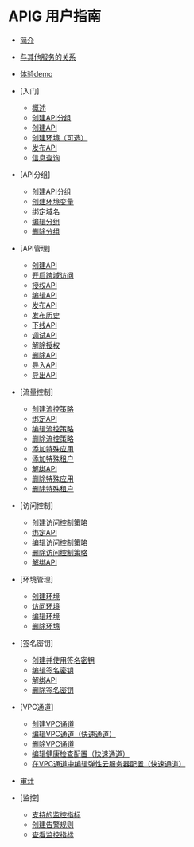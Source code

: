 # APIG 用户指南

-   [简介](简介.md)
-   [与其他服务的关系](与其他服务的关系.md)
-   [体验demo](体验demo.md)
-   [入门]
    -   [概述](概述.md)
    -   [创建API分组](创建API分组.md)
    -   [创建API](创建API.md)
    -   [创建环境（可选）](创建环境（可选）.md)
    -   [发布API](发布API.md)
    -   [信息查询](信息查询.md)

-   [API分组]
    -   [创建API分组](新建API分组.md)
    -   [创建环境变量](创建环境变量.md)
    -   [绑定域名](绑定域名.md)
    -   [编辑分组](编辑分组.md)
    -   [删除分组](删除分组.md)

-   [API管理]
    -   [创建API](新建API.md)
    -   [开启跨域访问](开启跨域访问.md)
    -   [授权API](授权API.md)
    -   [编辑API](编辑API.md)
    -   [发布API](发布API到环境.md)
    -   [发布历史](发布历史.md)
    -   [下线API](下线API.md)
    -   [调试API](调试API.md)
    -   [解除授权](解除授权.md)
    -   [删除API](删除API.md)
    -   [导入API](导入API.md)
    -   [导出API](导出API.md)

-   [流量控制]
    -   [创建流控策略](创建流控策略.md)
    -   [绑定API](绑定API.md)
    -   [编辑流控策略](编辑流控策略.md)
    -   [删除流控策略](删除流控策略.md)
    -   [添加特殊应用](添加特殊应用.md)
    -   [添加特殊租户](添加特殊租户.md)
    -   [解绑API](解绑API.md)
    -   [删除特殊应用](删除特殊应用.md)
    -   [删除特殊租户](删除特殊租户.md)

-   [访问控制]
    -   [创建访问控制策略](创建访问控制策略.md)
    -   [绑定API](访问控制绑定API.md)
    -   [编辑访问控制策略](编辑访问控制策略.md)
    -   [删除访问控制策略](删除访问控制策略.md)
    -   [解绑API](访问控制解绑API.md)

-   [环境管理]
    -   [创建环境](创建环境.md)
    -   [访问环境](访问环境.md)
    -   [编辑环境](编辑环境.md)
    -   [删除环境](删除环境.md)

-   [签名密钥]
    -   [创建并使用签名密钥](创建并使用签名密钥.md)
    -   [编辑签名密钥](编辑签名密钥.md)
    -   [解绑API](签名秘钥解绑API.md)
    -   [删除签名密钥](删除签名密钥.md)

-   [VPC通道]
    -   [创建VPC通道](创建VPC通道.md)
    -   [编辑VPC通道（快速通道）](编辑VPC通道（快速通道）.md)
    -   [删除VPC通道](删除VPC通道.md)
    -   [编辑健康检查配置（快速通道）](编辑健康检查配置（快速通道）.md)
    -   [在VPC通道中编辑弹性云服务器配置（快速通道）](在VPC通道中编辑弹性云服务器配置（快速通道）.md)

-   [审计](审计.md)
-   [监控]
    -   [支持的监控指标](支持的监控指标.md)
    -   [创建告警规则](创建告警规则.md)
    -   [查看监控指标](查看监控指标.md)

